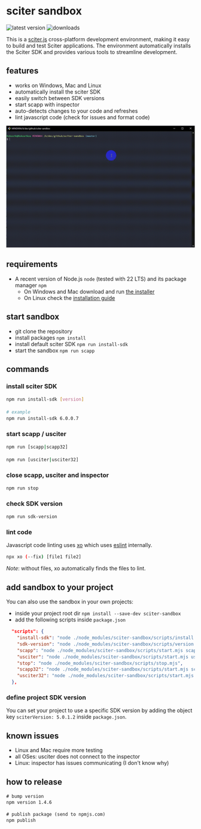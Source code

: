 # sciter sandbox

![latest version](https://img.shields.io/npm/v/sciter-sandbox.svg)
![downloads](https://img.shields.io/npm/dy/sciter-sandbox.svg)

This is a [sciter.js](https://sciter.com/) cross-platform development environment, making it easy to build and test Sciter applications.
The environment automatically installs the Sciter SDK and provides various tools to streamline development.

## features

- works on Windows, Mac and Linux
- automatically install the sciter SDK
- easily switch between SDK versions
- start scapp with inspector
- auto-detects changes to your code and refreshes
- lint javascript code (check for issues and format code)

![sciter sandbox gif](https://github.com/8ctopus/sciter-sandbox/raw/master/sandbox.gif)

## requirements

- A recent version of Node.js `node` (tested with 22 LTS) and its package manager `npm`
    - On Windows and Mac download and run [the installer](https://nodejs.dev/download/)
    - On Linux check the [installation guide](https://www.digitalocean.com/community/tutorials/how-to-install-node-js-on-ubuntu-20-04#option-2-%E2%80%94-installing-node-js-with-apt-using-a-nodesource-ppa)

## start sandbox

- git clone the repository
- install packages `npm install`
- install default sciter SDK `npm run install-sdk`
- start the sandbox `npm run scapp`

## commands

### install sciter SDK

```sh
npm run install-sdk [version]

# example
npm run install-sdk 6.0.0.7
```

### start scapp / usciter

```sh
npm run [scapp|scapp32]

npm run [usciter|usciter32]
```

### close scapp, usciter and inspector

```sh
npm run stop
```

### check SDK version

```sh
npm run sdk-version
```

### lint code

Javascript code linting uses [xo](https://github.com/xojs/xo) which uses [eslint](https://github.com/eslint/eslint) internally.

```sh
npx xo (--fix) [file1 file2]
```

_Note_: without files, xo automatically finds the files to lint.

## add sandbox to your project

You can also use the sandbox in your own projects:

- inside your project root dir `npm install --save-dev sciter-sandbox`
- add the following scripts inside `package.json`

```json
  "scripts": {
    "install-sdk": "node ./node_modules/sciter-sandbox/scripts/install.mjs",
    "sdk-version": "node ./node_modules/sciter-sandbox/scripts/version.mjs",
    "scapp": "node ./node_modules/sciter-sandbox/scripts/start.mjs scapp",
    "usciter": "node ./node_modules/sciter-sandbox/scripts/start.mjs usciter",
    "stop": "node ./node_modules/sciter-sandbox/scripts/stop.mjs",
    "scapp32": "node ./node_modules/sciter-sandbox/scripts/start.mjs scapp32",
    "usciter32": "node ./node_modules/sciter-sandbox/scripts/start.mjs usciter32"
  },
```

### define project SDK version

You can set your project to use a specific SDK version by adding the object key `sciterVersion: 5.0.1.2` inside `package.json`.

## known issues

- Linux and Mac require more testing
- all OSes: usciter does not connect to the inspector
- Linux: inspector has issues communicating (I don't know why)

## how to release

    # bump version
    npm version 1.4.6

    # publish package (send to npmjs.com)
    npm publish
